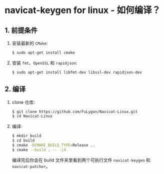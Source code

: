 # navicat-keygen for linux - 如何编译？

## 1. 前提条件

1. 安装最新的 `CMake`:

   ```bash
   $ sudo apt-get install cmake
   ```

2. 安装 `fmt`、`OpenSSL` 和 `rapidjson`:

   ```bash
   $ sudo apt-get install libfmt-dev libssl-dev rapidjson-dev
   ```

## 2. 编译

1. clone 仓库:

   ```bash
   $ git clone https://github.com/FuLygon/Navicat-Linux.git
   $ cd Navicat-Linux
   ```

2. 编译:

   ```bash
   $ mkdir build
   $ cd build
   $ cmake -DCMAKE_BUILD_TYPE=Release ..
   $ cmake --build . -- -j4
   ```

   编译完后你会在 build 文件夹里看到两个可执行文件 `navicat-keygen` 和 `navicat-patcher`。

